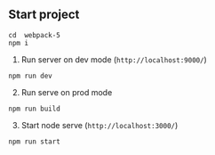 ## Start project
```
cd  webpack-5
npm i
```
1. Run server on dev mode (`http://localhost:9000/`)
```
npm run dev
```
2. Run serve on prod mode

```
npm run build
```
3. Start node serve (`http://localhost:3000/`)
```
npm run start
```